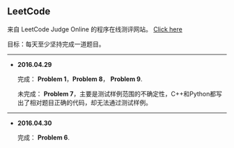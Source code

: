 ## LeetCode

来自 LeetCode Judge Online 的程序在线测评网站。 [Click here](https://leetcode.com/)

目标：每天至少坚持完成一道题目。

---


* **2016.04.29**

  完成： **Problem 1**，**Problem 8**， **Problem 9**.

  未完成： **Problem 7**，主要是测试样例范围的不确定性，C++和Python都写出了相对题目正确的代码，却无法通过测试样例。

---
* **2016.04.30**

  完成： **Problem 6**.
